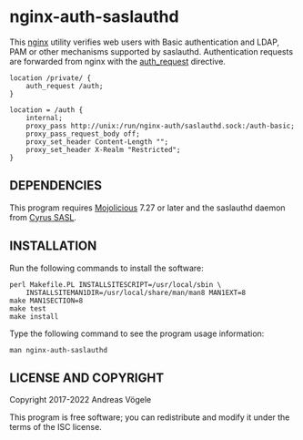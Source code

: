 # nginx-auth-saslauthd

This [nginx](https://nginx.org/) utility verifies web users with Basic
authentication and LDAP, PAM or other mechanisms supported by saslauthd.
Authentication requests are forwarded from nginx with the
[auth_request](https://nginx.org/en/docs/http/ngx_http_auth_request_module.html)
directive.

    location /private/ {
        auth_request /auth;
    }

    location = /auth {
        internal;
        proxy_pass http://unix:/run/nginx-auth/saslauthd.sock:/auth-basic;
        proxy_pass_request_body off;
        proxy_set_header Content-Length "";
        proxy_set_header X-Realm "Restricted";
    }

## DEPENDENCIES

This program requires [Mojolicious](https://mojolicious.org/) 7.27 or later and
the saslauthd daemon from [Cyrus SASL](https://www.cyrusimap.org/sasl/).

## INSTALLATION

Run the following commands to install the software:

    perl Makefile.PL INSTALLSITESCRIPT=/usr/local/sbin \
        INSTALLSITEMAN1DIR=/usr/local/share/man/man8 MAN1EXT=8
    make MAN1SECTION=8
    make test
    make install

Type the following command to see the program usage information:

    man nginx-auth-saslauthd

## LICENSE AND COPYRIGHT

Copyright 2017-2022 Andreas Vögele

This program is free software; you can redistribute and modify it under the
terms of the ISC license.
